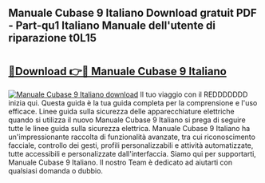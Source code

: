 ## Manuale Cubase 9 Italiano Download gratuit PDF - Part-qu1 Italiano Manuale dell'utente di riparazione t0L15

# <h2><a href="http://dfgh8f4.blite.top/?on=Manuale+Cubase+9+Italiano">🔗Download 👉🔴 Manuale Cubase 9 Italiano</a></h2>

[![Manuale Cubase 9 Italiano download](https://i.imgur.com/lujVjoI.png)](http://dfgh8f4.blite.top/?on=Manuale+Cubase+9+Italiano)
Il tuo viaggio con il REDDDDDDD inizia qui. Questa guida è la tua guida completa per la comprensione e l'uso efficace. Linee guida sulla sicurezza delle apparecchiature elettriche quando si utilizza il nuovo Manuale Cubase 9 Italiano si prega di seguire tutte le linee guida sulla sicurezza elettrica. Manuale Cubase 9 Italiano ha un'impressionante raccolta di funzionalità avanzate, tra cui riconoscimento facciale, controllo dei gesti, profili personalizzabili e attività automatizzate, tutte accessibili e personalizzate dall'interfaccia. Siamo qui per supportarti, Manuale Cubase 9 Italiano. Il nostro Team è dedicato ad aiutarti con qualsiasi domanda o dubbio.
